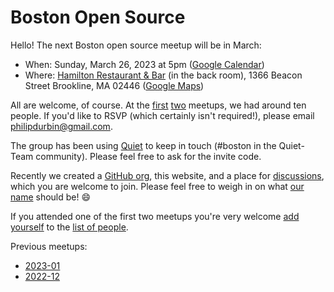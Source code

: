 # Boston Open Source

Hello! The next Boston open source meetup will be in March:

- When: Sunday, March 26, 2023 at 5pm ([Google Calendar][])
- Where: [Hamilton Restaurant & Bar][] (in the back room), 1366 Beacon Street Brookline, MA 02446 ([Google Maps][])

[Hamilton Restaurant & Bar]: https://hamiltonbrookline.com
[Google Calendar]: https://www.google.com/calendar/event?eid=Mm9xNTRxMzB2MHE2aWdtb3Q0dWl2czhhbjIgcGhpbGlwZHVyYmluQG0&ctz=America/New_York
[Google Maps]: https://goo.gl/maps/Xn9q3wVHF5Q4jJsZA

All are welcome, of course. At the [first][] [two][] meetups, we had around ten people. If you'd like to RSVP (which certainly isn't required!), please email <philipdurbin@gmail.com>.

[first]: http://blog.greptilian.com/2022/12/10/open-source-meetup-in-brookline/
[two]: http://blog.greptilian.com/2023/01/03/open-source-meetup-in-brookline-2/

The group has been using [Quiet][] to keep in touch (#boston in the Quiet-Team community). Please feel free to ask for the invite code.

[Quiet]: https://github.com/TryQuiet/quiet

Recently we created a [GitHub org][], this website, and a place for [discussions][], which you are welcome to join. Please feel free to weigh in on what [our name][] should be! 😄

[GitHub org]: https://github.com/bostonopen
[discussions]: https://github.com/orgs/bostonopen/discussions
[our name]: https://github.com/orgs/bostonopen/discussions/1

If you attended one of the first two meetups you're very welcome
[add yourself][] to the [list of people][].

[add yourself]: https://github.com/bostonopen/people
[list of people]: https://bostonopen.github.io/people

Previous meetups:

- [2023-01](http://blog.greptilian.com/2023/01/03/open-source-meetup-in-brookline-2/)
- [2022-12](http://blog.greptilian.com/2022/12/10/open-source-meetup-in-brookline/)
